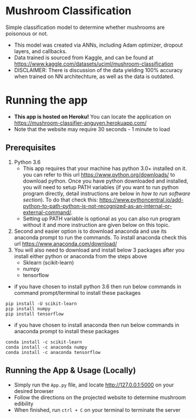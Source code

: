 # Mushroom Classification
Simple classification model to determine whether mushrooms are poisonous or not.

- This model was created via ANNs, including Adam optimizer, dropout layers, and callbacks. 
- Data trained is sourced from Kaggle, and can be found at https://www.kaggle.com/datasets/uciml/mushroom-classification 
- DISCLAIMER: There is discussion of the data yielding 100% accuracy when trained on NN architechture, as well as the data is outdated.

# Running the app 
- **This app is hosted on Heroku!** You can locate the application on https://mushroom-classifier-anguyen.herokuapp.com/
- Note that the website may require 30 seconds - 1 minute to load 

## Prerequisites 
1. Python 3.6 
   - This app requires that your machine has python 3.0+ installed on it. you can refer to this url https://www.python.org/downloads/ to download python. Once you have python downloaded and installed, you will need to setup PATH variables (if you want to run python program directly, detail instructions are below in *how to run software section*). To do that check this: https://www.pythoncentral.io/add-python-to-path-python-is-not-recognized-as-an-internal-or-external-command/.  
   - Setting up PATH variable is optional as you can also run program without it and more instruction are given below on this topic. 
2. Second and easier option is to download anaconda and use its anaconda prompt to run the commands. To install anaconda check this url     https://www.anaconda.com/download/
3. You will also need to download and install below 3 packages after you install either python or anaconda from the steps above
   - Sklearn (scikit-learn)
   - numpy
   - tensorflow
   
  - if you have chosen to install python 3.6 then run below commands in command prompt/terminal to install these packages
   ```
   pip install -U scikit-learn
   pip install numpy
   pip install tensorflow
   ```
   - if you have chosen to install anaconda then run below commands in anaconda prompt to install these packages
   ```
   conda install -c scikit-learn
   conda install -c anaconda numpy
   conda install -c anaconda tensorflow
   ```   

## Running the App & Usage (Locally)
- Simply run the ```App.py``` file, and locate http://127.0.0.1:5000 on your desired browser
- Follow the directions on the projected website to determine mushroom edibility 
- When finished, run ```ctrl + C``` on your terminal to terminate the server
